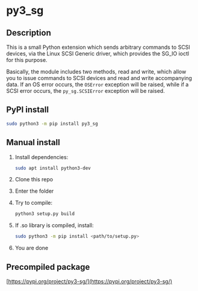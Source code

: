 # py3_sg

## Description

This is a small Python extension which sends arbitrary commands to SCSI devices,
via the Linux SCSI Generic driver, which provides the SG_IO ioctl for this purpose.

Basically, the module includes two methods, read and write, which
allow you to issue commands to SCSI devices and read and write
accompanying data. If an OS error occurs, the `OSError` exception will
be raised, while if a SCSI error occurs, the `py_sg.SCSIError` exception
will be raised.

## PyPI install

```bash
sudo python3 -m pip install py3_sg
```

## Manual install

1. Install dependencies:

    ```bash
    sudo apt install python3-dev
    ```

2. Clone this repo
3. Enter the folder
4. Try to compile:

    ```bash
    python3 setup.py build
    ```

5. If .so library is compiled, install:

    ```bash
    sudo python3 -m pip install <path/to/setup.py>
    ```

6. You are done

## Precompiled package

[https://pypi.org/project/py3-sg/](https://pypi.org/project/py3-sg/)
